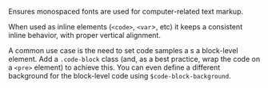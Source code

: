 Ensures monospaced fonts are used for computer-related text markup.

When used as inline elements (`<code>`, `<var`>, etc) it keeps a consistent inline behavior, with proper vertical alignment.
       
A common use case is the need to set code samples a s a block-level element. Add a `.code-block` class (and, as a best practice, wrap the code on a `<pre>` element) to achieve this. You can even define a different background for the block-level code using `$code-block-background`.
